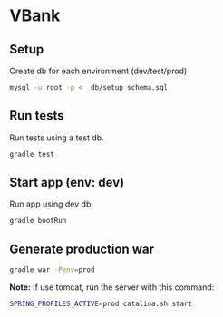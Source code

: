 # VBank

## Setup
Create db for each environment (dev/test/prod)

```bash
mysql -u root -p <  db/setup_schema.sql
```

## Run tests
Run tests using a test db.
```bash
gradle test
```

## Start app (env: dev)
Run app using dev db.
```bash
gradle bootRun
```

## Generate production war
```bash
gradle war -Penv=prod
```
**Note:** If use tomcat, run the server with this command:
```bash
SPRING_PROFILES_ACTIVE=prod catalina.sh start
```
